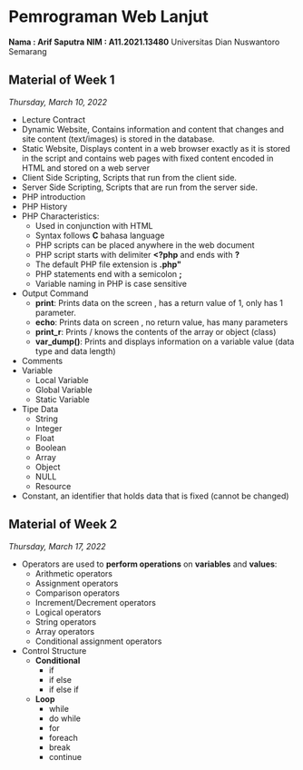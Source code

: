 # Pemrograman Web Lanjut

**Nama : Arif Saputra**
**NIM : A11.2021.13480**
Universitas Dian Nuswantoro Semarang

## Material of Week 1

_Thursday, March 10, 2022_

- Lecture Contract
- Dynamic Website, Contains information and content that changes and site content (text/images) is stored in the database.
- Static Website, Displays content in a web browser exactly as it is stored in the script and contains web pages with fixed content encoded in HTML and stored on a web server
- Client Side Scripting, Scripts that run from the client side.
- Server Side Scripting, Scripts that are run from the server side.
- PHP introduction
- PHP History
- PHP Characteristics:
  - Used in conjunction with HTML
  - Syntax follows <b>C</b> bahasa language
  - PHP scripts can be placed anywhere in the web document
  - PHP script starts with delimiter <b><?php</b> and ends with <b>?</b>
  - The default PHP file extension is <b>.php"</b>
  - PHP statements end with a semicolon <b>;</b>
  - Variable naming in PHP is case sensitive
- Output Command
  - <b>print</b>: Prints data on the screen , has a return value of 1, only has 1 parameter.
  - <b>echo</b>: Prints data on screen , no return value, has many parameters
  - <b>print_r</b>: Prints / knows the contents of the array or object (class)
  - <b>var_dump()</b>: Prints and displays information on a variable value (data type and data length)
- Comments
- Variable
  - Local Variable
  - Global Variable
  - Static Variable
- Tipe Data
  - String
  - Integer
  - Float
  - Boolean
  - Array
  - Object
  - NULL
  - Resource
- Constant, an identifier that holds data that is fixed (cannot be changed)

## Material of Week 2

_Thursday, March 17, 2022_

- Operators are used to <b>perform operations</b> on <b>variables</b> and <b>values</b>:
  - Arithmetic operators
  - Assignment operators
  - Comparison operators
  - Increment/Decrement operators
  - Logical operators
  - String operators
  - Array operators
  - Conditional assignment operators
- Control Structure
  - <b>Conditional</b>
    - if
    - if else
    - if else if
  - <b>Loop</b>
    - while
    - do while
    - for
    - foreach
    - break
    - continue
